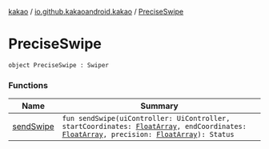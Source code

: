 [kakao](../../index.md) / [io.github.kakaoandroid.kakao](../index.md) / [PreciseSwipe](./index.md)

# PreciseSwipe

`object PreciseSwipe : Swiper`

### Functions

| Name | Summary |
|---|---|
| [sendSwipe](send-swipe.md) | `fun sendSwipe(uiController: UiController, startCoordinates: `[`FloatArray`](https://kotlinlang.org/api/latest/jvm/stdlib/kotlin/-float-array/index.html)`, endCoordinates: `[`FloatArray`](https://kotlinlang.org/api/latest/jvm/stdlib/kotlin/-float-array/index.html)`, precision: `[`FloatArray`](https://kotlinlang.org/api/latest/jvm/stdlib/kotlin/-float-array/index.html)`): Status` |
